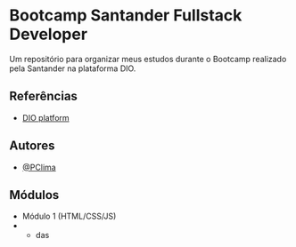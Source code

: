 
# Bootcamp Santander Fullstack Developer

Um repositório para organizar meus estudos durante o Bootcamp realizado pela Santander na plataforma DIO.

## Referências

 - [DIO platform](https://www.dio.me)
## Autores

- [@PClima](https://www.github.com/PClima)


## Módulos

- Módulo 1 (HTML/CSS/JS)
- - das

